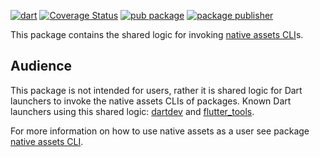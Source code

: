 [![dart](https://github.com/dart-lang/native/actions/workflows/dart.yaml/badge.svg)](https://github.com/dart-lang/native/actions/workflows/dart.yaml)
[![Coverage Status](https://coveralls.io/repos/github/dart-lang/native/badge.svg?branch=main)](https://coveralls.io/github/dart-lang/native?branch=main)
[![pub package](https://img.shields.io/pub/v/native_assets_builder.svg)](https://pub.dev/packages/native_assets_builder)
[![package publisher](https://img.shields.io/pub/publisher/native_assets_builder.svg)](https://pub.dev/packages/native_assets_builder/publisher)

This package contains the shared logic for invoking [native assets CLI]s.

## Audience

This package is not intended for users, rather it is shared logic for Dart
launchers to invoke the native assets CLIs of packages.
Known Dart launchers using this shared logic: [dartdev] and [flutter_tools].

For more information on how to use native assets as a user see 
package [native assets CLI].

[native assets CLI]: https://github.com/dart-lang/native/tree/main/pkgs/native_assets_cli
[dartdev]: https://github.com/dart-lang/sdk/tree/main/pkg/dartdev
[flutter_tools]: https://github.com/flutter/flutter/tree/master/packages/flutter_tools
